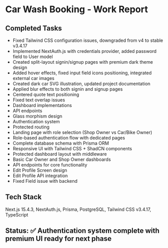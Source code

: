 # Car Wash Booking - Work Report

## Completed Tasks
- Fixed Tailwind CSS configuration issues, downgraded from v4 to stable v3.4.17
- Implemented NextAuth.js with credentials provider, added password field to User model
- Created split-layout signin/signup pages with premium dark theme design
- Added hover effects, fixed input field icons positioning, integrated external car images
- Created dark car SVG illustration, updated project documentation
- Applied blur effects to both signin and signup pages
- Centered quote text positioning
- Fixed text overlap issues
- Dashboard implementations
- API endpoints
- Glass morphism design
- Authentication system
- Protected routing
- Landing page with role selection (Shop Owner vs Car/Bike Owner)
- Role-based authentication flow with dedicated pages
- Complete database schema with Prisma ORM
- Responsive UI with Tailwind CSS + ShadCN components
- Protected dashboard layout with middleware
- Basic Car Owner and Shop Owner dashboards
- API endpoints for core functionality
- Edit Profile Screen design
- Edit Profile API integration
- Fixed Field issue with backend


## Tech Stack
Next.js 15.4.3, NextAuth.js, Prisma, PostgreSQL, Tailwind CSS v3.4.17, TypeScript

## Status: ✅ Authentication system complete with premium UI ready for next phase